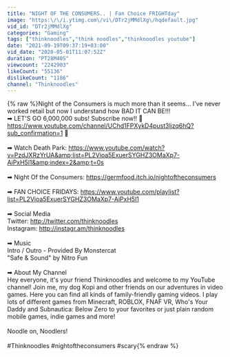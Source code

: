 ```yaml
---
title: "NIGHT OF THE CONSUMERS.. | Fan Choice FRIGHTday"
image: "https:\/\/i.ytimg.com\/vi\/DTr2jMMdlXg\/hqdefault.jpg"
vid_id: "DTr2jMMdlXg"
categories: "Gaming"
tags: ["thinknoodles","think noodles","thinknoodles youtube"]
date: "2021-09-19T09:37:19+03:00"
vid_date: "2020-05-01T11:07:52Z"
duration: "PT28M40S"
viewcount: "2242903"
likeCount: "55136"
dislikeCount: "1186"
channel: "Thinknoodles"
---
```

{% raw %}Night of the Consumers is much more than it seems... I've never worked retail but now I understand how BAD IT CAN BE!!!<br />➡ LET'S GO 6,000,000 subs! Subscribe now!! 🍜  <a rel="nofollow" target="blank" href="https://www.youtube.com/channel/UChd1FPXykD4pust3ljzq6hQ?sub_confirmation=1">https://www.youtube.com/channel/UChd1FPXykD4pust3ljzq6hQ?sub_confirmation=1</a> 🍜<br /><br />➡ Watch Death Park: <a rel="nofollow" target="blank" href="https://www.youtube.com/watch?v=PzdJXRzYrUA&amp;list=PL2Vioa5ExuerSYGHZ3OMaXp7-AiPxH5l1&amp;index=2&amp;t=0s">https://www.youtube.com/watch?v=PzdJXRzYrUA&amp;list=PL2Vioa5ExuerSYGHZ3OMaXp7-AiPxH5l1&amp;index=2&amp;t=0s</a><br /><br />➡ Night Of the Consumers: <a rel="nofollow" target="blank" href="https://germfood.itch.io/nightoftheconsumers">https://germfood.itch.io/nightoftheconsumers</a><br /><br />➡ FAN CHOICE FRIDAYS: <a rel="nofollow" target="blank" href="https://www.youtube.com/playlist?list=PL2Vioa5ExuerSYGHZ3OMaXp7-AiPxH5l1">https://www.youtube.com/playlist?list=PL2Vioa5ExuerSYGHZ3OMaXp7-AiPxH5l1</a><br /><br />➡ Social Media<br />Twitter: <a rel="nofollow" target="blank" href="http://twitter.com/thinknoodles">http://twitter.com/thinknoodles</a><br />Instagram: <a rel="nofollow" target="blank" href="http://instagr.am/thinknoodles">http://instagr.am/thinknoodles</a><br /><br />➡ Music<br />Intro / Outro - Provided By Monstercat<br />&quot;Safe &amp; Sound&quot; by Nitro Fun<br /><br />➡ About My Channel<br />Hey everyone, it's your friend Thinknoodles and welcome to my YouTube channel! Join me, my dog Kopi and other friends on our adventures in video games. Here you can find all kinds of family-friendly gaming videos. I play lots of different games from Minecraft, ROBLOX, FNAF VR, Who's Your Daddy and Subnautica: Below Zero to your favorites or just plain random mobile games, indie games and more!<br /><br />Noodle on, Noodlers!<br /><br />#Thinknoodles #nightoftheconsumers #scary{% endraw %}
